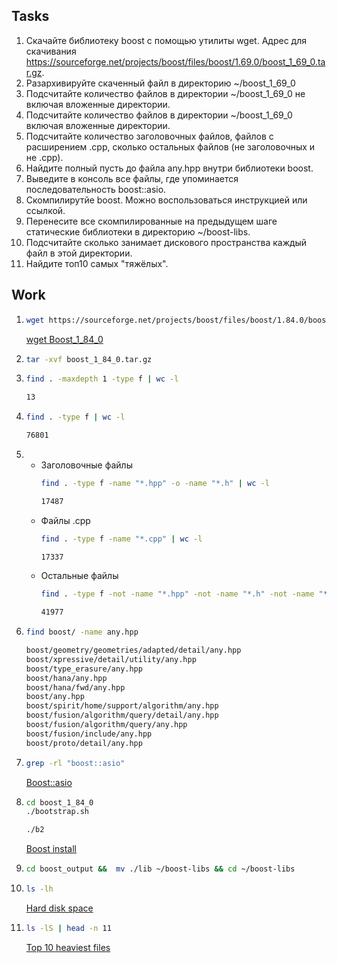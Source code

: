 ## Tasks
1. Скачайте библиотеку boost с помощью утилиты wget. Адрес для скачивания https://sourceforge.net/projects/boost/files/boost/1.69.0/boost_1_69_0.tar.gz.
2. Разархивируйте скаченный файл в директорию ~/boost_1_69_0
3. Подсчитайте количество файлов в директории ~/boost_1_69_0 не включая вложенные директории.
4. Подсчитайте количество файлов в директории ~/boost_1_69_0 включая вложенные директории.
5. Подсчитайте количество заголовочных файлов, файлов с расширением .cpp, сколько остальных файлов (не заголовочных и не .cpp).
6. Найдите полный пусть до файла any.hpp внутри библиотеки boost.
7. Выведите в консоль все файлы, где упоминается последовательность boost::asio.
8. Скомпилирутйе boost. Можно воспользоваться инструкцией или ссылкой.
9. Перенесите все скомпилированные на предыдущем шаге статические библиотеки в директорию ~/boost-libs.
10. Подсчитайте сколько занимает дискового пространства каждый файл в этой директории.
11. Найдите топ10 самых "тяжёлых".
## Work

1. ```bash
   wget https://sourceforge.net/projects/boost/files/boost/1.84.0/boost_1_84_0.tar.gz
   ```
   [wget Boost_1_84_0](https://github.com/lukychs/lab01/blob/main/task1.txt)
2. ```bash
   tar -xvf boost_1_84_0.tar.gz
   ```  
3. ```bash
   find . -maxdepth 1 -type f | wc -l
   ```
   ```bash
   13
   ```
4. ```bash
   find . -type f | wc -l
   ```
   ```bash
   76801
   ```
5.
   - Заголовочные файлы
     ```bash
     find . -type f -name "*.hpp" -o -name "*.h" | wc -l
     ```
     ```bash
     17487
     ```
   - Файлы .cpp
     ```bash
     find . -type f -name "*.cpp" | wc -l
     ```
     ```bash
     17337
     ```
   - Остальные файлы
     ```bash
     find . -type f -not -name "*.hpp" -not -name "*.h" -not -name "*.cpp"  | wc -l
     ```
     ```bash
     41977
     ```
6. ```bash
   find boost/ -name any.hpp
   ```
   ```bash
   boost/geometry/geometries/adapted/detail/any.hpp
   boost/xpressive/detail/utility/any.hpp
   boost/type_erasure/any.hpp
   boost/hana/any.hpp
   boost/hana/fwd/any.hpp
   boost/any.hpp
   boost/spirit/home/support/algorithm/any.hpp
   boost/fusion/algorithm/query/detail/any.hpp
   boost/fusion/algorithm/query/any.hpp
   boost/fusion/include/any.hpp
   boost/proto/detail/any.hpp
   ```
7. ```bash
   grep -rl "boost::asio"
   ```
   [Boost::asio](https://github.com/Yukkitsune/lab01/blob/master/task_7.txt)
8. ```bash
   cd boost_1_84_0
   ./bootstrap.sh
   ```
   ```bash
   ./b2
   ```
   [Boost install](https://raw.githubusercontent.com/Yukkitsune/lab01/master/task_8.txt)
9. ```bash
   cd boost_output &&  mv ./lib ~/boost-libs && cd ~/boost-libs
   ```
10. ```bash
    ls -lh
    ```
    [Hard disk space](https://github.com/Yukkitsune/lab01/blob/master/task_10.txt)
11. ```bash
    ls -lS | head -n 11
    ```
    [Top 10 heaviest files](https://github.com/Yukkitsune/lab01/blob/master/task_11.txt)
